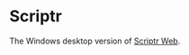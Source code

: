 <h1>Scriptr</h1>
<p>The Windows desktop version of <a href= "https://www.github.com/TheLegitSlickCoder/Scriptr-Web">Scriptr Web</a>.</p>
